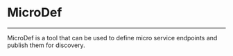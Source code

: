 # MicroDef
----------
MicroDef is a tool that can be used to define micro service endpoints and publish them for discovery.